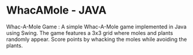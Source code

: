 # WhacAMole - JAVA
Whac-A-Mole Game :  A simple Whac-A-Mole game implemented in Java using Swing. The game features a 3x3 grid where moles and plants randomly appear. Score points by whacking the moles while avoiding the plants.
